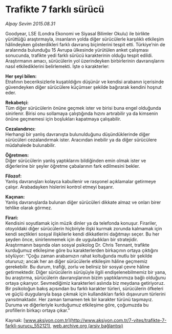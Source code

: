 # Trafikte 7 farklı sürücü

*Alpay Sevim 2015.08.31*

<div class="pNewsDetailMainContent ctx_content" itemprop="articleBody">
 <p>
  Goodyear, LSE (Londra Ekonomi ve Siyasal Bilimler Okulu) ile birlikte yürüttüğü araştırmayla, insanların yolda diğer sürücülerle karşılıklı etkileşim hâlindeyken gösterdikleri farklı davranış biçimlerini tespit etti. Türkiye’nin de aralarında bulunduğu 15 Avrupa ülkesinde yürütülen anket çalışması sonucunda, trafikte yedi farklı sürücü karakterinin olduğu tespit edildi. Araştırmanın amacı, sürücülerin yol üzerindeyken birbirlerinin davranışlarını nasıl etkilediklerini belirlemekti. İşte o karakterler:
 </p>
 <p>
  <strong>
   Her şeyi bilen:
  </strong>
  <br>
   Etrafının beceriksizlerle kuşatıldığını düşünür ve kendisi arabanın içerisinde güvendeyken diğer sürücülere küçümser şekilde bağırarak kendini hoşnut eder.
  </br>
 </p>
 <p>
  <strong>
   Rekabetçi:
  </strong>
  <br>
   Tüm diğer sürücülerin önüne geçmek ister ve birisi buna engel olduğunda sinirlenir. Birisi onu sollamaya çalıştığında hızını artırabilir ya da kimsenin önüne geçmemesi için boşlukları kapatmaya çalışabilir.
  </br>
 </p>
 <p>
  <strong>
   Cezalandırıcı:
  </strong>
  <br>
   Herhangi bir yanlış davranışta bulunulduğunu düşündüklerinde diğer sürücüleri cezalandırmak ister. Aracından inebilir ya da diğer sürücülere müdahalede bulunabilir.
  </br>
 </p>
 <p>
  <strong>
   Öğretmen:
  </strong>
  <br>
   Diğer sürücülerin yanlış yaptıklarını bildiğinden emin olmak ister ve diğerlerine bir şeyler öğretme çabalarının fark edilmesini bekler.
  </br>
 </p>
 <p>
  <strong>
   Filozof:
  </strong>
  <br/>
  Yanlış davranışları kolayca kabullenir ve rasyonel açıklamalar getirmeye çalışır. Arabadayken hislerini kontrol etmeyi başarır.
 </p>
 <p>
  <strong>
   Kaçınan:
  </strong>
  <br/>
  Yanlış davranışlarda bulunan diğer sürücüleri dikkate almaz ve onları birer tehlike olarak görmez.
 </p>
 <p>
  <strong>
   Firari:
  </strong>
  <br/>
  Kendisini soyutlamak için müzik dinler ya da telefonda konuşur. Firariler, otoyoldaki diğer sürücülerin hiçbiriyle ilişki kurmak zorunda kalmamak için kendi seçtikleri sosyal ilişkilerle kendi dikkatlerini dağıtmayı seçer. Bu her şeyden önce, sinirlenmemek için de uyguladıkları bir stratejidir.     Araştırmanın başında olan sosyal psikolog Dr. Chris Tennant, trafikte kurduğumuz etkileşime göre bu karakterlerden birkaçının ortaya çıktığını söylüyor: “Çoğu zaman arabamızın rahat koltuğunda mutlu bir şekilde otururuz; ancak her an diğer sürücülerle etkileşim hâline geçmemiz gerekebilir. Bu durum, trafiği, zorlu ve belirsiz bir sosyal çevre hâline getirmektedir. Diğer sürücülerin sürüşüyle ilgili endişelenebilmemiz bir yana, bu araştırma, sürücülerin davranışlarının bizim yaptıklarımıza bağlı olduğunu ortaya çıkarıyor. Sevmediğimiz karakterleri aslında biz meydana getiriyoruz. Bir psikoloğun bakış açısından bu farklı karakter türleri, sürücülerin öfkeleri ve güçlü duygularıyla başa çıkmak için kullandıkları farklı dışavurum türlerini yansıtmaktadır. Her zaman tamamen tek bir karakter türünü taşımayız. Duruma ve diğerleriyle kurduğumuz etkileşime göre, çoğumuzda bu profillerin birkaçı ortaya çıkar.”
 </p>
</div>


Kaynak: [www.aksiyon.com.tr](http://www.aksiyon.com.tr/7-vites/trafikte-7-farkli-surucu_552121), [web.archive.org (arşiv bağlantısı)](http://web.archive.org/web/20151229082212/http://www.aksiyon.com.tr/7-vites/trafikte-7-farkli-surucu_552121)
